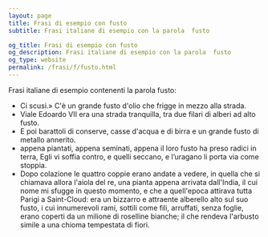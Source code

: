 ```yaml
---
layout: page
title: Frasi di esempio con fusto 
subtitle: Frasi italiane di esempio con la parola  fusto

og_title: Frasi di esempio con fusto 
og_description: Frasi italiane di esempio con la parola  fusto
og_type: website
permalink: /frasi/f/fusto.html
---
```


Frasi italiane di esempio contenenti la parola fusto:


- Ci scusi.» C'è un grande fusto d'olio che frigge in mezzo alla strada.
- Viale Edoardo VII era una strada tranquilla, tra due filari di alberi ad alto fusto.
- E poi barattoli di conserve, casse d'acqua e di birra e un grande fusto di metallo annerito.
- appena piantati, appena seminati, appena il loro fusto ha preso radici in terra, Egli vi soffia contro, e quelli seccano, e l’uragano li porta via come stoppia.
- Dopo colazione le quattro coppie erano andate a vedere, in quella che si chiamava allora l'aiola del re, una pianta appena arrivata dall'India, il cui nome mi sfugge in questo momento, e che a quell'epoca attirava tutta Parigi a Saint-Cloud: era un bizzarro e attraente alberello alto sul suo fusto, i cui innumerevoli rami, sottili come fili, arruffati, senza foglie, erano coperti da un milione di roselline bianche; il che rendeva l'arbusto simile a una chioma tempestata di fiori.
